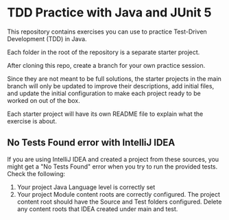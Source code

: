 # TDD Practice with Java and JUnit 5

This repository contains exercises you can use to practice Test-Driven Development (TDD) in Java.

Each folder in the root of the repository is a separate starter project. 

After cloning this repo, create a branch for your own practice session. 

Since they are not meant to be full solutions, the starter projects in the main branch will only
be updated to improve their descriptions, add initial files, and update the initial configuration 
to make each project ready to be worked on out of the box.

Each starter project will have its own README file to explain what the exercise is about.

## No Tests Found error with IntelliJ IDEA

If you are using IntelliJ IDEA and created a project from these sources, you might get a "No Tests Found" error 
when you try to run the provided tests. Check the following:

1. Your project Java Language level is correctly set
2. Your project Module content roots are correctly configured. The project content root should have the Source and Test folders configured. Delete any content roots that IDEA created under main and test.
  
